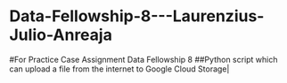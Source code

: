 # Data-Fellowship-8---Laurenzius-Julio-Anreaja
#For Practice Case Assignment Data Fellowship 8
##Python script which can upload a file from the internet to Google Cloud Storage|
